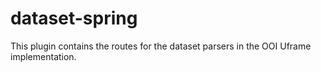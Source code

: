 dataset-spring
==============

This plugin contains the routes for the dataset parsers in the OOI Uframe implementation.
